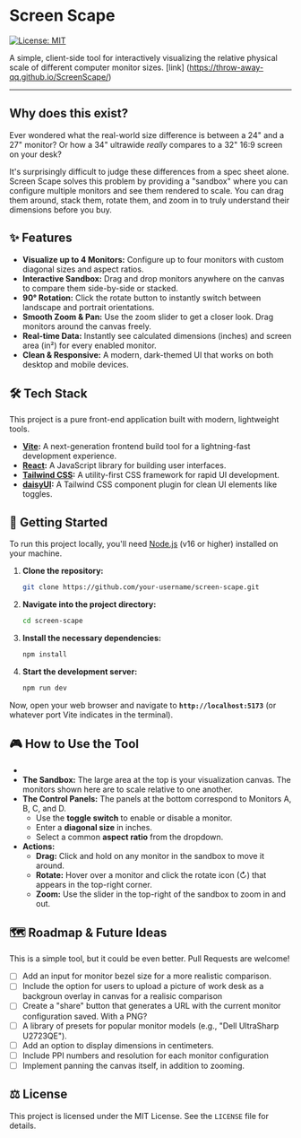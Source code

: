 # Screen Scape

[![License: MIT](https://img.shields.io/badge/License-MIT-blue.svg)](https://opensource.org/licenses/MIT)

A simple, client-side tool for interactively visualizing the relative physical scale of different computer monitor sizes. [link] (https://throw-away-qq.github.io/ScreenScape/)

<!-- ![demo]("./assets/usage gif.gif") -->
---

## Why does this exist?

Ever wondered what the real-world size difference is between a 24" and a 27" monitor? Or how a 34" ultrawide *really* compares to a 32" 16:9 screen on your desk?

It's surprisingly difficult to judge these differences from a spec sheet alone. Screen Scape solves this problem by providing a "sandbox" where you can configure multiple monitors and see them rendered to scale. You can drag them around, stack them, rotate them, and zoom in to truly understand their dimensions before you buy.

## ✨ Features

-   **Visualize up to 4 Monitors:** Configure up to four monitors with custom diagonal sizes and aspect ratios.
-   **Interactive Sandbox:** Drag and drop monitors anywhere on the canvas to compare them side-by-side or stacked.
-   **90° Rotation:** Click the rotate button to instantly switch between landscape and portrait orientations.
-   **Smooth Zoom & Pan:** Use the zoom slider to get a closer look. Drag monitors around the canvas freely.
-   **Real-time Data:** Instantly see calculated dimensions (inches) and screen area (in²) for every enabled monitor.
-   **Clean & Responsive:** A modern, dark-themed UI that works on both desktop and mobile devices.

## 🛠️ Tech Stack

This project is a pure front-end application built with modern, lightweight tools.

-   **[Vite](https://vitejs.dev/):** A next-generation frontend build tool for a lightning-fast development experience.
-   **[React](https://react.dev/):** A JavaScript library for building user interfaces.
-   **[Tailwind CSS](https://tailwindcss.com/):** A utility-first CSS framework for rapid UI development.
-   **[daisyUI](https://daisyui.com/):** A Tailwind CSS component plugin for clean UI elements like toggles.

## 🚀 Getting Started

To run this project locally, you'll need [Node.js](https://nodejs.org/en/) (v16 or higher) installed on your machine.

1.  **Clone the repository:**
    ```bash
    git clone https://github.com/your-username/screen-scape.git
    ```

2.  **Navigate into the project directory:**
    ```bash
    cd screen-scape
    ```

3.  **Install the necessary dependencies:**
    ```bash
    npm install
    ```

4.  **Start the development server:**
    ```bash
    npm run dev
    ```

Now, open your web browser and navigate to **`http://localhost:5173`** (or whatever port Vite indicates in the terminal).

## 🎮 How to Use the Tool
- 
-   **The Sandbox:** The large area at the top is your visualization canvas. The monitors shown here are to scale relative to one another.
-   **The Control Panels:** The panels at the bottom correspond to Monitors A, B, C, and D.
    -   Use the **toggle switch** to enable or disable a monitor.
    -   Enter a **diagonal size** in inches.
    -   Select a common **aspect ratio** from the dropdown.
-   **Actions:**
    -   **Drag:** Click and hold on any monitor in the sandbox to move it around.
    -   **Rotate:** Hover over a monitor and click the rotate icon (↻) that appears in the top-right corner.
    -   **Zoom:** Use the slider in the top-right of the sandbox to zoom in and out.

## 🗺️ Roadmap & Future Ideas

This is a simple tool, but it could be even better. Pull Requests are welcome!

-   [ ] Add an input for monitor bezel size for a more realistic comparison.
-   [ ] Include the option for users to upload a picture of work desk as a backgroun overlay in canvas for a realisic comparison
-   [ ] Create a "share" button that generates a URL with the current monitor configuration saved. With a PNG?
-   [ ] A library of presets for popular monitor models (e.g., "Dell UltraSharp U2723QE").
-   [ ] Add an option to display dimensions in centimeters.
-   [ ] Include PPI numbers and resolution for each monitor configuration
-   [ ] Implement panning the canvas itself, in addition to zooming.

## ⚖️ License

This project is licensed under the MIT License. See the `LICENSE` file for details.
